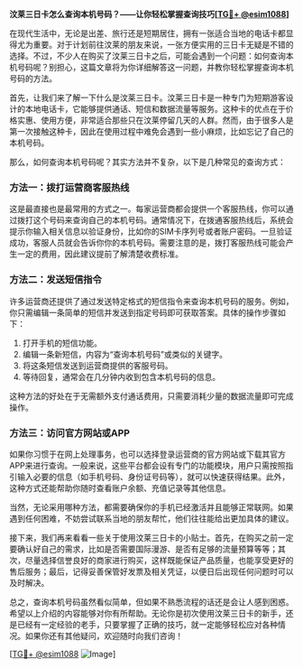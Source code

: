 **汶莱三日卡怎么查询本机号码？——让你轻松掌握查询技巧[[TG💪+ @esim1088](https://t.me/s/esim1088)]**

在现代生活中，无论是出差、旅行还是短期居住，拥有一张适合当地的电话卡都显得尤为重要。对于计划前往汶莱的朋友来说，一张方便实用的三日卡无疑是不错的选择。不过，不少人在购买了汶莱三日卡之后，可能会遇到一个问题：如何查询本机号码呢？别担心，这篇文章将为你详细解答这一问题，并教你轻松掌握查询本机号码的方法。

首先，让我们来了解一下什么是汶莱三日卡。汶莱三日卡是一种专门为短期游客设计的本地电话卡，它能够提供通话、短信和数据流量等服务。这种卡的优点在于价格实惠、使用方便，非常适合那些只在汶莱停留几天的人群。然而，由于很多人是第一次接触这种卡，因此在使用过程中难免会遇到一些小麻烦，比如忘记了自己的本机号码。

那么，如何查询本机号码呢？其实方法并不复杂，以下是几种常见的查询方式：

### 方法一：拨打运营商客服热线

这是最直接也是最常用的方式之一。每家运营商都会提供一个客服热线，你可以通过拨打这个号码来查询自己的本机号码。通常情况下，在拨通客服热线后，系统会提示你输入相关信息以验证身份，比如你的SIM卡序列号或者账户密码。一旦验证成功，客服人员就会告诉你你的本机号码。需要注意的是，拨打客服热线可能会产生一定的费用，因此建议提前了解清楚收费标准。

### 方法二：发送短信指令

许多运营商还提供了通过发送特定格式的短信指令来查询本机号码的服务。例如，你只需编辑一条简单的短信并发送到指定号码即可获取答案。具体的操作步骤如下：

1. 打开手机的短信功能。
2. 编辑一条新短信，内容为“查询本机号码”或类似的关键字。
3. 将这条短信发送到运营商提供的客服号码。
4. 等待回复，通常会在几分钟内收到包含本机号码的信息。

这种方法的好处在于无需额外支付通话费用，只需要消耗少量的数据流量即可完成操作。

### 方法三：访问官方网站或APP

如果你习惯于在网上处理事务，也可以选择登录运营商的官方网站或下载其官方APP来进行查询。一般来说，这些平台都会设有专门的功能模块，用户只需按照指引输入必要的信息（如手机号码、身份证号码等），就可以快速获得结果。此外，这种方式还能帮助你随时查看账户余额、充值记录等其他信息。

当然，无论采用哪种方法，都需要确保你的手机已经激活并且能够正常联网。如果遇到任何困难，不妨尝试联系当地的朋友帮忙，他们往往能给出更加具体的建议。

接下来，我们再来看看一些关于使用汶莱三日卡的小贴士。首先，在购买之前一定要确认好自己的需求，比如是否需要国际漫游、是否有足够的流量预算等等；其次，尽量选择信誉良好的商家进行购买，这样既能保证产品质量，也能享受更好的售后服务；最后，记得妥善保管好发票及相关凭证，以便日后出现任何问题时可以及时解决。

总之，查询本机号码虽然看似简单，但如果不熟悉流程的话还是会让人感到困惑。希望以上介绍的内容能够对你有所帮助。无论你是初次使用汶莱三日卡的新手，还是已经有一定经验的老手，只要掌握了正确的技巧，就一定能够轻松应对各种情况。如果你还有其他疑问，欢迎随时向我们咨询！

[[TG💪+ @esim1088](https://t.me/s/esim1088) ![Image](https://i.postimg.cc/4NQfJmqS/Snipaste-2025-05-13-00-14-12.png)]